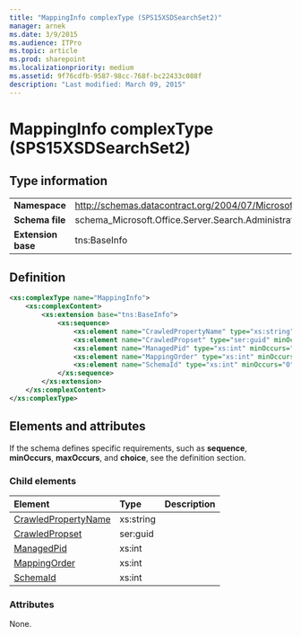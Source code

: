 ```yaml
---
title: "MappingInfo complexType (SPS15XSDSearchSet2)"
manager: arnek
ms.date: 3/9/2015
ms.audience: ITPro
ms.topic: article
ms.prod: sharepoint
ms.localizationpriority: medium
ms.assetid: 9f76cdfb-9587-98cc-768f-bc22433c088f
description: "Last modified: March 09, 2015"
---
```


# MappingInfo complexType (SPS15XSDSearchSet2)

 
  
## Type information

|||
|:-----|:-----|
|**Namespace** <br/> |http://schemas.datacontract.org/2004/07/Microsoft.Office.Server.Search.Administration  <br/> |
|**Schema file** <br/> |schema_Microsoft.Office.Server.Search.Administration.xsd  <br/> |
|**Extension base** <br/> |tns:BaseInfo  <br/> |
   
## Definition

```XML
<xs:complexType name="MappingInfo">
    <xs:complexContent>
        <xs:extension base="tns:BaseInfo">
            <xs:sequence>
                <xs:element name="CrawledPropertyName" type="xs:string" minOccurs="0"></xs:element>
                <xs:element name="CrawledPropset" type="ser:guid" minOccurs="0"></xs:element>
                <xs:element name="ManagedPid" type="xs:int" minOccurs="0"></xs:element>
                <xs:element name="MappingOrder" type="xs:int" minOccurs="0"></xs:element>
                <xs:element name="SchemaId" type="xs:int" minOccurs="0"></xs:element>
            </xs:sequence>
        </xs:extension>
    </xs:complexContent>
</xs:complexType>

```

## Elements and attributes

If the schema defines specific requirements, such as **sequence**, **minOccurs**, **maxOccurs**, and **choice**, see the definition section. 
  
### Child elements

|**Element**|**Type**|**Description**|
|:-----|:-----|:-----|
|[CrawledPropertyName](crawledpropertyname-element-mappinginfo-complextypesps15xsdsearchset2.md) <br/> |xs:string  <br/> ||
|[CrawledPropset](crawledpropset-element-mappinginfo-complextypesps15xsdsearchset2.md) <br/> |ser:guid  <br/> ||
|[ManagedPid](managedpid-element-mappinginfo-complextypesps15xsdsearchset2.md) <br/> |xs:int  <br/> ||
|[MappingOrder](mappingorder-element-mappinginfo-complextypesps15xsdsearchset2.md) <br/> |xs:int  <br/> ||
|[SchemaId](schemaid-element-mappinginfo-complextypesps15xsdsearchset2.md) <br/> |xs:int  <br/> ||
   
### Attributes

None.
  

